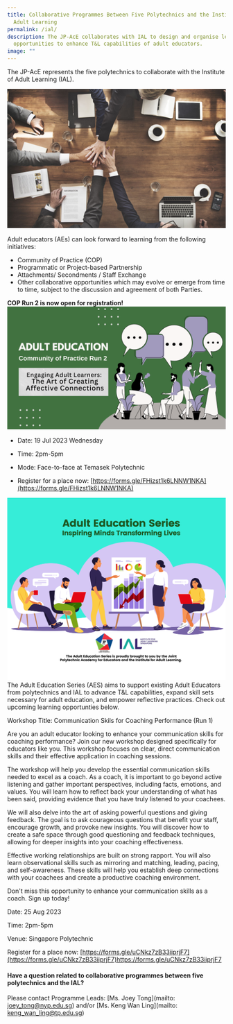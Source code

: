 ```yaml
---
title: Collaborative Programmes Between Five Polytechnics and the Institute for
  Adult Learning
permalink: /ial/
description: The JP-AcE collaborates with IAL to design and organise learning
  opportunities to enhance T&L capabilities of adult educators.
image: ""
---
```

The JP-AcE represents the five polytechnics to collaborate with the Institute of Adult Learning (IAL).

![](/images/54123485_ML.jpg)

Adult educators (AEs) can look forward to learning from the following initiatives:

* Community of Practice (COP)
* Programmatic or Project-based Partnership
* Attachments/ Secondments / Staff Exchange
* Other collaborative opportunities which may evolve or emerge from time to time, subject to the discussion and agreement of both Parties.

**COP Run 2 is now open for registration!**
![](/images/navy%20and%20dark%20red%20creative%20illustrated%20business%20marketing%20plant%20presentation.png)

* Date: 19 Jul 2023 Wednesday

* Time: 2pm-5pm

* Mode: Face-to-face at Temasek Polytechnic

* Register for a place now: [https://forms.gle/FHizst1k6LNNW1NKA](https://forms.gle/FHizst1k6LNNW1NKA) 


![](/images/aes%20banner%205.png)
The Adult Education Series (AES) aims to support existing Adult Educators from polytechnics and IAL to advance T&L capabilities, expand skill sets necessary for adult education, and empower reflective practices. Check out upcoming learning opportunties below.


Workshop Title: Communication Skils for Coaching Performance (Run 1)

Are you an adult educator looking to enhance your communication skills for coaching performance? Join our new workshop designed specifically for educators like you. This workshop focuses on clear, direct communication skills and their effective application in coaching sessions.

The workshop will help you develop the essential communication skills needed to excel as a coach. As a coach, it is important to go beyond active listening and gather important perspectives, including facts, emotions, and values. You will learn how to reflect back your understanding of what has been said, providing evidence that you have truly listened to your coachees.

We will also delve into the art of asking powerful questions and giving feedback. The goal is to ask courageous questions that benefit your staff, encourage growth, and provoke new insights. You will discover how to create a safe space through good questioning and feedback techniques, allowing for deeper insights into your coaching effectiveness.

Effective working relationships are built on strong rapport. You will also learn observational skills such as mirroring and matching, leading, pacing, and self-awareness. These skills will help you establish deep connections with your coachees and create a productive coaching environment.

Don't miss this opportunity to enhance your communication skills as a coach. Sign up today!

Date: 25 Aug 2023 

Time: 2pm-5pm

Venue: Singapore Polytechnic 

Register for a place now: [https://forms.gle/uCNkz7zB33iiprjF7](https://forms.gle/uCNkz7zB33iiprjF7)https://forms.gle/uCNkz7zB33iiprjF7
   	 
	              
#### Have a question related to collaborative programmes between five polytechnics and the IAL?   	                                                      
Please contact Programme Leads: [Ms. Joey Tong](mailto: joey_tong@nyp.edu.sg) and/or [Ms. Keng Wan Ling](mailto: keng_wan_ling@tp.edu.sg)